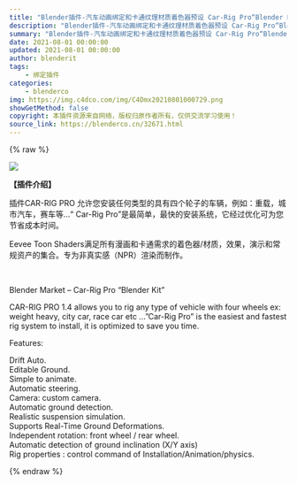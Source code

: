 ```yaml
---
title: "Blender插件-汽车动画绑定和卡通纹理材质着色器预设 Car-Rig Pro“Blender Kit”v2.0"
description: "Blender插件-汽车动画绑定和卡通纹理材质着色器预设 Car-Rig Pro“Blender Kit”v2.0"
summary: "Blender插件-汽车动画绑定和卡通纹理材质着色器预设 Car-Rig Pro“Blender Kit”v2.0"
date: 2021-08-01 00:00:00
updated: 2021-08-01 00:00:00
author: blenderit
tags: 
    - 绑定插件
categories:
    - blenderco
img: https://img.c4dco.com/img/C4Dmx20210801000729.png
showGetMethod: false
copyright: 本插件资源来自网络，版权归原作者所有，仅供交流学习使用！
source_link: https://blenderco.cn/32671.html
---
```


{% raw %}
<p><img class="aligncenter" src="https://img.c4dco.com/img/C4Dmx20210801000729.png"></p><p><strong>【插件介绍】</strong></p><p>插件CAR-RIG PRO 允许您安装任何类型的具有四个轮子的车辆，例如：重载，城市汽车，赛车等…“ Car-Rig Pro”是最简单，最快的安装系统，它经过优化可为您节省成本时间。</p><p>Eevee Toon Shaders满足所有漫画和卡通需求的着色器/材质，效果，演示和常规资产的集合。专为非真实感（NPR）渲染而制作。</p><p> </p><p>Blender Market – Car-Rig Pro “Blender Kit”</p><p>CAR-RIG PRO 1.4 allows you to rig any type of vehicle with four wheels ex: weight heavy, city car, race car etc …”Car-Rig Pro” is the easiest and fastest rig system to install, it is optimized to save you time.</p><p>Features:</p><p>Drift Auto.<br>
Editable Ground.<br>
Simple to animate.<br>
Automatic steering.<br>
Camera: custom camera.<br>
Automatic ground detection.<br>
Realistic suspension simulation.<br>
Supports Real-Time Ground Deformations.<br>
Independent rotation: front wheel / rear wheel.<br>
Automatic detection of ground inclination (X/Y axis)<br>
Rig properties : control command of Installation/Animation/physics.</p>
<div style="display: none">blenderco</div>
{% endraw %}